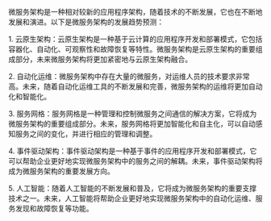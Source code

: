 微服务架构是一种相对较新的应用程序架构，随着技术的不断发展，它也在不断地发展和演进。以下是微服务架构的发展趋势预测：  
  
1. 云原生架构：云原生架构是一种基于云计算的应用程序开发和部署模式，它包括容器化、自动化、可观察性和故障恢复等特性。微服务架构是云原生架构的重要组成部分，未来微服务架构将更加紧密地与云原生架构融合。  
  
2. 自动化运维：微服务架构中存在大量的微服务，对运维人员的技术要求非常高。未来，随着自动化运维工具的不断发展和完善，微服务架构的运维将更加自动化和智能化。  
  
3. 服务网格：服务网格是一种管理和控制微服务之间通信的解决方案，它将成为微服务架构的重要组成部分。未来，服务网格将更加智能化和自主化，可以自动感知服务之间的变化，并进行相应的管理和调整。  
  
4. 事件驱动架构：事件驱动架构是一种基于事件的应用程序开发和部署模式，它可以帮助企业更好地实现微服务架构中的服务之间的解耦。未来，事件驱动架构将成为微服务架构的重要发展方向。  
  
5. 人工智能：随着人工智能的不断发展和普及，它将成为微服务架构的重要支撑技术之一。未来，人工智能将帮助企业更好地实现微服务架构中的自动化运维、服务发现和故障恢复等功能。